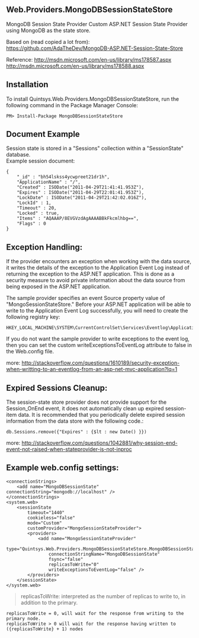 Web.Providers.MongoDBSessionStateStore
-----------------------------------------------

MongoDB Session State Provider
Custom ASP.NET Session State Provider using MongoDB as the state store.

Based on (read copied a lot from): 
https://github.com/AdaTheDev/MongoDB-ASP.NET-Session-State-Store

Reference:
http://msdn.microsoft.com/en-us/library/ms178587.aspx
http://msdn.microsoft.com/en-us/library/ms178588.aspx


Installation
------------

To install Quintsys.Web.Providers.MongoDBSessionStateStore, run the following command in the Package Manager Console:

    PM> Install-Package MongoDBSessionStateStore


Document Example
---------------

Session state is stored in a "Sessions" collection within a "SessionState" database.      
Example session document:

    {
        "_id" : "bh54lskss4ycwpreet21dr1h",
        "ApplicationName" : "/",
        "Created" : ISODate("2011-04-29T21:41:41.953Z"),
        "Expires" : ISODate("2011-04-29T22:01:41.953Z"),
        "LockDate" : ISODate("2011-04-29T21:42:02.016Z"),
        "LockId" : 1,
        "Timeout" : 20,
        "Locked" : true,
        "Items" : "AQAAAP/8EVGVzdAgAAAABBkFkcmlhbg==",
        "Flags" : 0
    }
     

Exception Handling:
------------------

If the provider encounters an exception when working with the data source, it writes the details of the exception to the Application Event Log instead of returning the exception to the ASP.NET application. This is done as a security measure to avoid private information about the data source from being exposed in the ASP.NET application.

The sample provider specifies an event Source property value of "MongoSessionStateStore." Before your ASP.NET application will be able to write to the Application Event Log successfully, you will need to create the following registry key:
   
    HKEY_LOCAL_MACHINE\SYSTEM\CurrentControlSet\Services\Eventlog\Application\MongoSessionStateStore
     
If you do not want the sample provider to write exceptions to the event log, then you can set the custom writeExceptionsToEventLog attribute to false in the Web.config file.

more: http://stackoverflow.com/questions/1610189/security-exception-when-writting-to-an-eventlog-from-an-asp-net-mvc-application?lq=1



Expired Sessions Cleanup:
-------------------------
     
The session-state store provider does not provide support for the Session_OnEnd event, it does not automatically clean up expired session-item data. It is recommended that you periodically delete expired session information from the data store with the following code.:

    db.Sessions.remove({"Expires" : {$lt : new Date() }})

more: http://stackoverflow.com/questions/1042881/why-session-end-event-not-raised-when-stateprovider-is-not-inproc


     
Example web.config settings:
----------------------------

    <connectionStrings>
        <add name="MongoDBSessionState" connectionString="mongodb://localhost" />
    </connectionStrings>
    <system.web>
        <sessionState
            timeout="1440"
            cookieless="false"
            mode="Custom"
            customProvider="MongoSessionStateProvider">
            <providers>
                <add name="MongoSessionStateProvider"
                    type="Quintsys.Web.Providers.MongoDBSessionStateStore.MongoDBSessionStateStoreProvider"
                    connectionStringName="MongoDBSessionState"
                    fsync="false"
                    replicasToWrite="0"
                    writeExceptionsToEventLog="false" />
            </providers>
        </sessionState>
    </system.web>


> replicasToWrite: interpreted as the number of replicas to write to, in addition to the primary.


    replicasToWrite = 0, will wait for the response from writing to the primary node. 
    replicasToWrite > 0 will wait for the response having written to ({replicasToWrite} + 1) nodes
